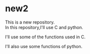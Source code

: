 # new2
This is a new repository.
<br>
In this repository,I'll use C and python.
<p> I'll use some of the functions used in C. </p>
<p> I'll also use some functions of python. </p>
